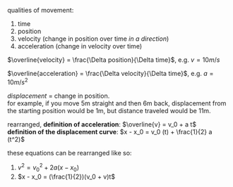 qualities of movement:
1. time
2. position
3. velocity (change in position over time _in a direction_)
4. acceleration (change in velocity over time)

$`\overline{velocity} = \frac{\Delta position}{\Delta time}`$, e.g. $`v = 10m/s`$

$`\overline{acceleration} = \frac{\Delta velocity}{\Delta time}`$, e.g. $`a = 10m/s^2`$

_displacement_ = change in position.  
for example, if you move 5m straight and then 6m back, displacement from the
starting position would be 1m, but distance traveled would be 11m.

rearranged, __definition of acceleration__: $`\overline{v} = v_0 + a t`$  
__definition of the displacement curve__: $`x - x_0 = v_0 (t) + \frac{1}{2} a (t^2)`$

these equations can be rearranged like so:
1. $`v^2 = v_0^2 + 2a (x - x_0)`$
2. $`x - x_0 = (\frac{1}{2})(v_0 + v)t`$
